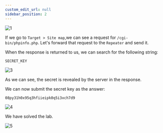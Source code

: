 ```yaml
---
custom_edit_url: null
sidebar_position: 2
---
```


![1](https://github.com/Knign/Write-ups/assets/110326359/ab697bbf-6958-4496-a82c-cdb268ebfe6a)

If we go to `Target > Site map`,we can see a request for `/cgi-bin/phpinfo.php`. Let's forward that request to the `Repeater` and send it.

When the response is returned to us, we can search for the following string:

```
SECRET_KEY
```

![3](https://github.com/Knign/Write-ups/assets/110326359/d09588d7-0c97-46ab-bb50-66256e53abb6)

As we can see, the secret is revealed by the server in the response.

We can now submit the secret key as the answer:

```
08py31h0x95q3hfiieipk0q5i3xch7d9
```

![4](https://github.com/Knign/Write-ups/assets/110326359/837ccb27-7765-419b-af61-d96c6b5ffc62)

We have solved the lab.

![5](https://github.com/Knign/Write-ups/assets/110326359/476eee6a-847f-4482-a8b1-8082f8331461)
